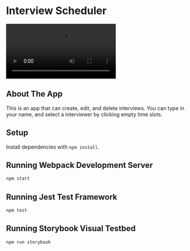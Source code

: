 # Interview Scheduler

!["Gif of Function"](https://github.com/myfootsasleep/scheduler/blob/master/docs/Scheduler%20Test.mp4)

## About The App

This is an app that can create, edit, and delete interviews. You can type in your name, and select a interviewer by clicking empty time slots. 



## Setup

Install dependencies with `npm install`.

## Running Webpack Development Server

```sh
npm start
```

## Running Jest Test Framework

```sh
npm test
```

## Running Storybook Visual Testbed

```sh
npm run storybook
```